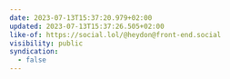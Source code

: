 ```yaml
---
date: 2023-07-13T15:37:20.979+02:00
updated: 2023-07-13T15:37:26.505+02:00
like-of: https://social.lol/@heydon@front-end.social
visibility: public
syndication:
  - false
---
```

